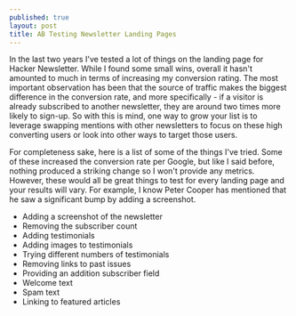 ```yaml
---
published: true
layout: post
title: AB Testing Newsletter Landing Pages
---
```

In the last two years I've tested a lot of things on the landing page for Hacker Newsletter. While I found some small wins, overall it hasn't amounted to much in terms of increasing my conversion rating. The most important observation has been that the source of traffic makes the biggest difference in the conversion rate, and more specifically - if a visitor is already subscribed to another newsletter, they are around two times more likely to sign-up. So with this is mind, one way to grow your list is to leverage swapping mentions with other newsletters to focus on these high converting users or look into other ways to target those users.

For completeness sake, here is a list of some of the things I've tried. Some of these increased the conversion rate per Google, but like I said before, nothing produced a striking change so I won't provide any metrics. However, these would all be great things to test for every landing page and your results will vary. For example, I know Peter Cooper has mentioned that he saw a significant bump by adding a screenshot.

* Adding a screenshot of the newsletter
* Removing the subscriber count
* Adding testimonials
* Adding images to testimonials
* Trying different numbers of testimonials
* Removing links to past issues
* Providing an addition subscriber field
* Welcome text
* Spam text
* Linking to featured articles